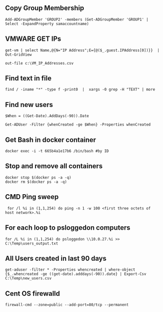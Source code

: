 

## Copy Group Membership

```
Add-ADGroupMember 'GROUP2' -members (Get-ADGroupMember 'GROUP1' | Select -ExpandProperty samaccountname)
```

## VMWARE GET IPs

```
get-vm | select Name,@{N="IP Address";E={@($_.guest.IPAddress[0])}}  | Out-GridView

out-file c:\VM_IP_Addresses.csv
```


## Find text in file 

```
find / -iname "*" -type f -print0  |  xargs -0 grep -H "TEXT" | more 
```


## Find new users

```
$When = ((Get-Date).AddDays(-90)).Date

Get-ADUser -Filter {whenCreated -ge $When} -Properties whenCreated
```
## Get Bash in docker container
```
docker exec -i -t 665b4a1e17b6 /bin/bash #by ID
```

## Stop and remove all containers
```
docker stop $(docker ps -a -q)
docker rm $(docker ps -a -q)
```

## CMD Ping sweep
```
 for /l %i in (1,1,254) do ping -n 1 -w 100 <first three octets of host network>.%i
```


## For each loop to psloggedon computers
```
for /L %i in (1,1,254) do psloggedon \\10.0.27.%i >> C:\Temp\users_output.txt
 ```

## All Users created in last 90 days
 ```
 get-aduser -filter * -Properties whencreated | where-object {$_.whencreated -ge ((get-date).adddays(-90)).date} | Export-Csv C:\Temp\new_users.csv
 ```
 ## Cent OS firewalld
 ```
 firewall-cmd --zone=public --add-port=80/tcp --permanent
```
